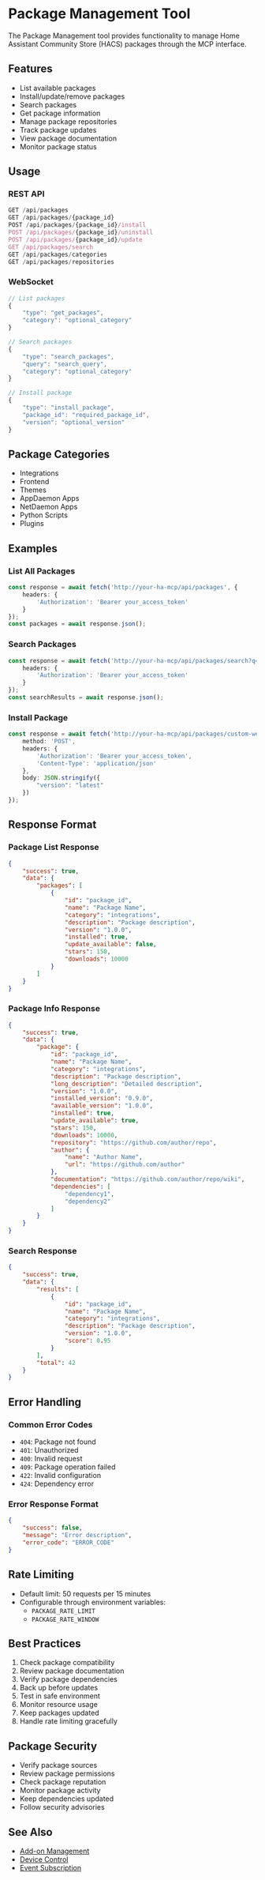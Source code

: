 # Package Management Tool

The Package Management tool provides functionality to manage Home Assistant Community Store (HACS) packages through the MCP interface.

## Features

- List available packages
- Install/update/remove packages
- Search packages
- Get package information
- Manage package repositories
- Track package updates
- View package documentation
- Monitor package status

## Usage

### REST API

```typescript
GET /api/packages
GET /api/packages/{package_id}
POST /api/packages/{package_id}/install
POST /api/packages/{package_id}/uninstall
POST /api/packages/{package_id}/update
GET /api/packages/search
GET /api/packages/categories
GET /api/packages/repositories
```

### WebSocket

```typescript
// List packages
{
    "type": "get_packages",
    "category": "optional_category"
}

// Search packages
{
    "type": "search_packages",
    "query": "search_query",
    "category": "optional_category"
}

// Install package
{
    "type": "install_package",
    "package_id": "required_package_id",
    "version": "optional_version"
}
```

## Package Categories

- Integrations
- Frontend
- Themes
- AppDaemon Apps
- NetDaemon Apps
- Python Scripts
- Plugins

## Examples

### List All Packages

```typescript
const response = await fetch('http://your-ha-mcp/api/packages', {
    headers: {
        'Authorization': 'Bearer your_access_token'
    }
});
const packages = await response.json();
```

### Search Packages

```typescript
const response = await fetch('http://your-ha-mcp/api/packages/search?q=weather&category=integrations', {
    headers: {
        'Authorization': 'Bearer your_access_token'
    }
});
const searchResults = await response.json();
```

### Install Package

```typescript
const response = await fetch('http://your-ha-mcp/api/packages/custom-weather-card/install', {
    method: 'POST',
    headers: {
        'Authorization': 'Bearer your_access_token',
        'Content-Type': 'application/json'
    },
    body: JSON.stringify({
        "version": "latest"
    })
});
```

## Response Format

### Package List Response

```json
{
    "success": true,
    "data": {
        "packages": [
            {
                "id": "package_id",
                "name": "Package Name",
                "category": "integrations",
                "description": "Package description",
                "version": "1.0.0",
                "installed": true,
                "update_available": false,
                "stars": 150,
                "downloads": 10000
            }
        ]
    }
}
```

### Package Info Response

```json
{
    "success": true,
    "data": {
        "package": {
            "id": "package_id",
            "name": "Package Name",
            "category": "integrations",
            "description": "Package description",
            "long_description": "Detailed description",
            "version": "1.0.0",
            "installed_version": "0.9.0",
            "available_version": "1.0.0",
            "installed": true,
            "update_available": true,
            "stars": 150,
            "downloads": 10000,
            "repository": "https://github.com/author/repo",
            "author": {
                "name": "Author Name",
                "url": "https://github.com/author"
            },
            "documentation": "https://github.com/author/repo/wiki",
            "dependencies": [
                "dependency1",
                "dependency2"
            ]
        }
    }
}
```

### Search Response

```json
{
    "success": true,
    "data": {
        "results": [
            {
                "id": "package_id",
                "name": "Package Name",
                "category": "integrations",
                "description": "Package description",
                "version": "1.0.0",
                "score": 0.95
            }
        ],
        "total": 42
    }
}
```

## Error Handling

### Common Error Codes

- `404`: Package not found
- `401`: Unauthorized
- `400`: Invalid request
- `409`: Package operation failed
- `422`: Invalid configuration
- `424`: Dependency error

### Error Response Format

```json
{
    "success": false,
    "message": "Error description",
    "error_code": "ERROR_CODE"
}
```

## Rate Limiting

- Default limit: 50 requests per 15 minutes
- Configurable through environment variables:
  - `PACKAGE_RATE_LIMIT`
  - `PACKAGE_RATE_WINDOW`

## Best Practices

1. Check package compatibility
2. Review package documentation
3. Verify package dependencies
4. Back up before updates
5. Test in safe environment
6. Monitor resource usage
7. Keep packages updated
8. Handle rate limiting gracefully

## Package Security

- Verify package sources
- Review package permissions
- Check package reputation
- Monitor package activity
- Keep dependencies updated
- Follow security advisories

## See Also

- [Add-on Management](addon.md)
- [Device Control](../device-management/control.md)
- [Event Subscription](../events/subscribe-events.md) 